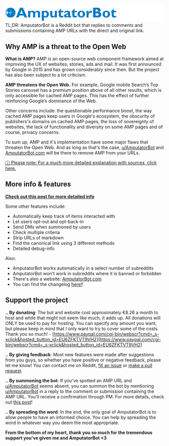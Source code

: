 ![#AmputatorBot](/img/amputatorbot-v3.2.1.png)
TL;DR: AmputatorBot is a Reddit bot that replies to comments and submissions containing AMP URLs with the direct and original link.

## Why AMP is a threat to the Open Web
**What is AMP?** AMP is an open-source web component framework aimed at improving the UX of websites, stories, ads and mail. It was first announced by Google in 2015 and has grown considerably since then. But the project has also been subject to a lot criticism.

**AMP threatens the Open Web.** For example, Google mobile Search’s Top Stories carousel has a premium position above of all other results, which is only accessible for cached AMP pages. This has the effect of further reinforcing Google’s dominance of the Web.

Other concerns include: the questionable performance boost, the way cached AMP pages keep users in Google's ecosystem, the obscurity of publishers's domains on cached AMP pages, the loss of sovereignty of websites, the lack of functionality and diversity on some AMP pages and of course, privacy concerns.

To sum up, AMP and it's implementation have some major flaws that threaten the Open Web. And as long as that's the case, [u/AmputatorBot](https://www.reddit.com/u/AmputatorBot/) and [AmputatorBot.com](https://www.amputatorbot.com/) will be there to remove AMP from your URLs.

[ⓘ Please note: For a much more detailed explanation with sources, click here.](https://www.reddit.com/r/AmputatorBot/comments/ehrq3z/why_did_i_build_amputatorbot/)

## More info & features
**[Check out this post for more detailed info](https://www.reddit.com/r/AmputatorBot/comments/ehrq3z/why_did_i_build_amputatorbot/)**

Some other features include:
- Automatically keep track of items interacted with
- Let users opt-out and opt-back-in
- Send DMs when summoned by users
- Check multiple criteria
- Strip URLs of markdown
- Find the canonical link using 3 different methods
- Detailed debug-info

Also:
- AmputatorBot works automatically in a select number of subreddits
- AmputatorBot won't work in subreddits where it is banned or forbidden
- There's also a website: [AmputatorBot.com](https://www.amputatorbot.com/)
- You can find the changelog [here!](https://www.reddit.com/r/AmputatorBot/comments/ch9fxp/changelog_of_amputatorbot/)!

## Support the project

**.. By donating**: The bot and website cost approximately €8.26 a month to host and while that might not seem like much, it adds up. All donations will ONLY be used to pay for hosting. You can specify any amount you want, but please keep in mind that I only want to try to cover some of the costs. Thank you so much! - [https://www.paypal.com/cgi-bin/webscr?cmd=_s-xclick&hosted_button_id=EU6ZFKTVT9VH2](https://www.paypal.com/cgi-bin/webscr?cmd=_s-xclick&hosted_button_id=EU6ZFKTVT9VH2)

**.. By giving feedback**: Most new features were made after suggestions from you guys, so whether you have positive or negative feedback, please let me know! You can contact me on Reddit, [fill an issue](https://github.com/KilledMufasa/AmputatorBot/issues) or [make a pull request](https://github.com/KilledMufasa/AmputatorBot/issues).

**.. By summoning the bot**: If you've spotted an AMP URL and [u/AmputatorBot](https://www.reddit.com/u/AmputatorBot/) seems absent, you can summon the bot by mentioning [u/AmputatorBot](https://www.reddit.com/u/AmputatorBot/) in a reply to the comment or submission containing the AMP URL. You'll receive a confirmation through PM. For more details, check out [this post](https://www.reddit.com/r/AmputatorBot/comments/cchly3/you_can_now_summon_amputatorbot/)!

**.. By spreading the word**: In the end, the only goal of AmputatorBot is to allow people to have an informed choice. You can help by spreading the word in whatever way you deem the most appropriate.

**From the bottom of my heart, thank you so much for the tremendous support you've given me and AmputatorBot <3**